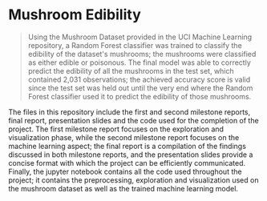 # Mushroom Edibility

> Using the Mushroom Dataset provided in the UCI Machine Learning repository, a Random Forest classifier was trained to 
classify the edibility of the dataset's mushrooms; the mushrooms were classified as either edible or poisonous. The final 
model was able to correctly predict the edibility of all the mushrooms in the test set, which contained 2,031 observations; 
the achieved accuracy score is valid since the test set was held out until the very end where the Random Forest classifier 
used it to predict the edibility of those mushrooms. 

  The files in this repository include the first and second milestone reports, final report, presentation slides and the code
used for the completion of the project. The first milestone report focuses on the exploration and visualization phase, while 
the second milestone report focuses on the machine learning aspect; the final report is a compilation of the findings 
discussed in both milestone reports, and the presentation slides provide a concise format with which the project can be 
efficiently communicated. Finally, the jupyter notebook contains all the code used throughout the project; it contains the
preprocessing, exploration and visualization used on the mushroom dataset as well as the trained machine learning model. 

